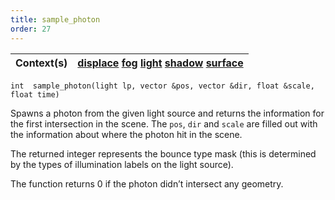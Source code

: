 ```yaml
---
title: sample_photon
order: 27
---
```

| Context(s) | [displace](../contexts/displace.html)  [fog](../contexts/fog.html)  [light](../contexts/light.html)  [shadow](../contexts/shadow.html)  [surface](../contexts/surface.html) |
| --- | --- |

`int  sample_photon(light lp, vector &pos, vector &dir, float &scale, float time)`

Spawns a photon from the given light source and returns the information for the
first intersection in the scene. The `pos`, `dir` and `scale` are filled out
with the information about where the photon hit in the scene.

The returned integer represents the bounce type mask (this is determined by the
types of illumination labels on the light source).

The function returns 0 if the photon didn’t intersect any geometry.
